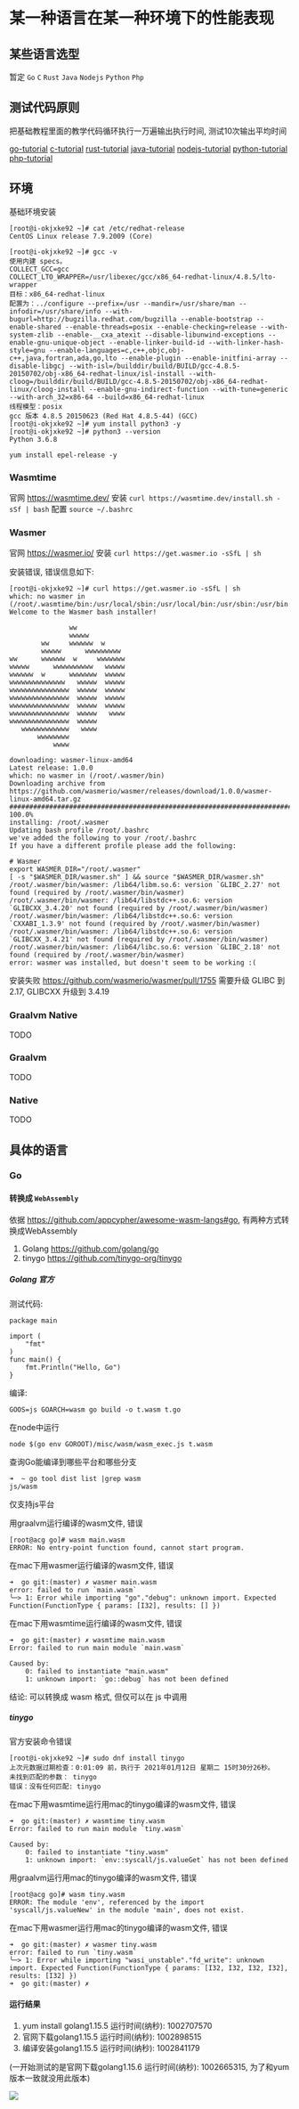 
# 某一种语言在某一种环境下的性能表现

## 某些语言选型

暂定 `Go` `C` `Rust` `Java` `Nodejs` `Python` `Php`

## 测试代码原则

把基础教程里面的教学代码循环执行一万遍输出执行时间, 测试10次输出平均时间

[go-tutorial](https://www.runoob.com/go/go-tutorial.html)
[c-tutorial](https://www.runoob.com/cprogramming/c-tutorial.html)
[rust-tutorial](https://www.runoob.com/rust/rust-tutorial.html)
[java-tutorial](https://www.runoob.com/java/java-tutorial.html)
[nodejs-tutorial](https://www.runoob.com/nodejs/nodejs-tutorial.html)
[python-tutorial](https://www.runoob.com/python3/python3-tutorial.html)
[php-tutorial](https://www.runoob.com/php/php-tutorial.html)


## 环境

基础环境安装
```shell script
[root@i-okjxke92 ~]# cat /etc/redhat-release 
CentOS Linux release 7.9.2009 (Core)

[root@i-okjxke92 ~]# gcc -v
使用内建 specs。
COLLECT_GCC=gcc
COLLECT_LTO_WRAPPER=/usr/libexec/gcc/x86_64-redhat-linux/4.8.5/lto-wrapper
目标：x86_64-redhat-linux
配置为：../configure --prefix=/usr --mandir=/usr/share/man --infodir=/usr/share/info --with-bugurl=http://bugzilla.redhat.com/bugzilla --enable-bootstrap --enable-shared --enable-threads=posix --enable-checking=release --with-system-zlib --enable-__cxa_atexit --disable-libunwind-exceptions --enable-gnu-unique-object --enable-linker-build-id --with-linker-hash-style=gnu --enable-languages=c,c++,objc,obj-c++,java,fortran,ada,go,lto --enable-plugin --enable-initfini-array --disable-libgcj --with-isl=/builddir/build/BUILD/gcc-4.8.5-20150702/obj-x86_64-redhat-linux/isl-install --with-cloog=/builddir/build/BUILD/gcc-4.8.5-20150702/obj-x86_64-redhat-linux/cloog-install --enable-gnu-indirect-function --with-tune=generic --with-arch_32=x86-64 --build=x86_64-redhat-linux
线程模型：posix
gcc 版本 4.8.5 20150623 (Red Hat 4.8.5-44) (GCC)
[root@i-okjxke92 ~]# yum install python3 -y
[root@i-okjxke92 ~]# python3 --version
Python 3.6.8

yum install epel-release -y
```

### Wasmtime

官网 https://wasmtime.dev/
安装 `curl https://wasmtime.dev/install.sh -sSf | bash`
配置 `source ~/.bashrc`


### Wasmer

官网 https://wasmer.io/
安装 `curl https://get.wasmer.io -sSfL | sh`

安装错误, 错误信息如下:
```shell script
[root@i-okjxke92 ~]# curl https://get.wasmer.io -sSfL | sh
which: no wasmer in (/root/.wasmtime/bin:/usr/local/sbin:/usr/local/bin:/usr/sbin:/usr/bin:/root/bin)
Welcome to the Wasmer bash installer!

               ww
               wwwww
        ww     wwwwww  w
        wwwww      wwwwwwwww
ww      wwwwww  w     wwwwwww
wwwww      wwwwwwwwww   wwwww
wwwwww  w      wwwwwww  wwwww
wwwwwwwwwwwwww   wwwww  wwwww
wwwwwwwwwwwwwww  wwwww  wwwww
wwwwwwwwwwwwwww  wwwww  wwwww
wwwwwwwwwwwwwww  wwwww  wwwww
wwwwwwwwwwwwwww  wwwww   wwww
wwwwwwwwwwwwwww  wwwww
   wwwwwwwwwwww   wwww
       wwwwwwww
           wwww

downloading: wasmer-linux-amd64
Latest release: 1.0.0
which: no wasmer in (/root/.wasmer/bin)
Downloading archive from https://github.com/wasmerio/wasmer/releases/download/1.0.0/wasmer-linux-amd64.tar.gz
######################################################################## 100.0%
installing: /root/.wasmer
Updating bash profile /root/.bashrc
we've added the following to your /root/.bashrc
If you have a different profile please add the following:

# Wasmer
export WASMER_DIR="/root/.wasmer"
[ -s "$WASMER_DIR/wasmer.sh" ] && source "$WASMER_DIR/wasmer.sh"
/root/.wasmer/bin/wasmer: /lib64/libm.so.6: version `GLIBC_2.27' not found (required by /root/.wasmer/bin/wasmer)
/root/.wasmer/bin/wasmer: /lib64/libstdc++.so.6: version `GLIBCXX_3.4.20' not found (required by /root/.wasmer/bin/wasmer)
/root/.wasmer/bin/wasmer: /lib64/libstdc++.so.6: version `CXXABI_1.3.9' not found (required by /root/.wasmer/bin/wasmer)
/root/.wasmer/bin/wasmer: /lib64/libstdc++.so.6: version `GLIBCXX_3.4.21' not found (required by /root/.wasmer/bin/wasmer)
/root/.wasmer/bin/wasmer: /lib64/libc.so.6: version `GLIBC_2.18' not found (required by /root/.wasmer/bin/wasmer)
error: wasmer was installed, but doesn't seem to be working :(
```

安装失败 https://github.com/wasmerio/wasmer/pull/1755
需要升级 GLIBC 到 2.17, GLIBCXX 升级到 3.4.19



###  Graalvm Native
TODO

### Graalvm
TODO

### Native
TODO

## 具体的语言

### Go

#### 转换成 `WebAssembly`

依据 https://github.com/appcypher/awesome-wasm-langs#go, 有两种方式转换成WebAssembly
1. Golang https://github.com/golang/go
2. tinygo https://github.com/tinygo-org/tinygo

##### Golang 官方

测试代码:
```
package main

import (
	"fmt"
)
func main() {
	fmt.Println("Hello, Go")
}

```

编译:
```shell script
GOOS=js GOARCH=wasm go build -o t.wasm t.go
```

在node中运行
```
node $(go env GOROOT)/misc/wasm/wasm_exec.js t.wasm
```

查询Go能编译到哪些平台和哪些分支
```shell script
➜  ~ go tool dist list |grep wasm                       
js/wasm
```
仅支持js平台

用graalvm运行编译的wasm文件, 错误
```
[root@acg go]# wasm main.wasm 
ERROR: No entry-point function found, cannot start program.
```

在mac下用wasmer运行编译的wasm文件, 错误
```
➜  go git:(master) ✗ wasmer main.wasm
error: failed to run `main.wasm`
╰─> 1: Error while importing "go"."debug": unknown import. Expected Function(FunctionType { params: [I32], results: [] })
```

在mac下用wasmtime运行编译的wasm文件, 错误
```
➜  go git:(master) ✗ wasmtime main.wasm
Error: failed to run main module `main.wasm`

Caused by:
    0: failed to instantiate "main.wasm"
    1: unknown import: `go::debug` has not been defined
```

结论: 可以转换成 wasm 格式, 但仅可以在 js 中调用

##### tinygo

官方安装命令错误
```shell script
[root@i-okjxke92 ~]# sudo dnf install tinygo
上次元数据过期检查：0:01:09 前，执行于 2021年01月12日 星期二 15时30分26秒。
未找到匹配的参数： tinygo
错误：没有任何匹配: tinygo
```

在mac下用wasmtime运行用mac的tinygo编译的wasm文件, 错误
```
➜  go git:(master) ✗ wasmtime tiny.wasm
Error: failed to run main module `tiny.wasm`

Caused by:
    0: failed to instantiate "tiny.wasm"
    1: unknown import: `env::syscall/js.valueGet` has not been defined
```

用graalvm运行用mac的tinygo编译的wasm文件, 错误
```
[root@acg go]# wasm tiny.wasm 
ERROR: The module 'env', referenced by the import 'syscall/js.valueNew' in the module 'main', does not exist.
```

在mac下用wasmer运行用mac的tinygo编译的wasm文件, 错误
```
➜  go git:(master) ✗ wasmer tiny.wasm
error: failed to run `tiny.wasm`
╰─> 1: Error while importing "wasi_unstable"."fd_write": unknown import. Expected Function(FunctionType { params: [I32, I32, I32, I32], results: [I32] })
➜  go git:(master) ✗ 
```

#### 运行结果

1. yum install golang1.15.5 运行时间(纳秒): 1002707570
2. 官网下载golang1.15.5 运行时间(纳秒): 1002898515
3. 编译安装golang1.15.5 运行时间(纳秒): 1002841179

(一开始测试的是官网下载golang1.15.6 运行时间(纳秒): 1002665315, 为了和yum版本一致就没用此版本)

![](./go/ECharts.png)

